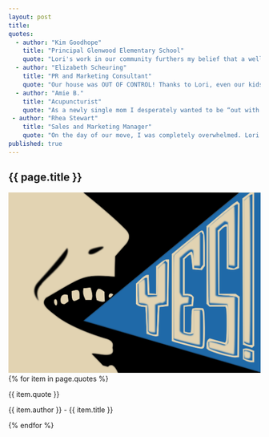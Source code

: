 ```yaml
---
layout: post
title:
quotes:
  - author: "Kim Goodhope"
    title: "Principal Glenwood Elementary School"
    quote: "Lori's work in our community furthers my belief that a well organized home is directly linked to kids doing well in class."
  - author: "Elizabeth Scheuring"
    title: "PR and Marketing Consultant"
    quote: "Our house was OUT OF CONTROL! Thanks to Lori, even our kids' rooms are tidy and easy to keep organized."
  - author: "Amie B."
    title: "Acupuncturist"
    quote: "As a newly single mom I desperately wanted to be “out with the old”. Thanks to Get It Together, a huge weight has been lifted and it’s “on with new” beginnings."
 - author: "Rhea Stewart"
    title: "Sales and Marketing Manager"
    quote: "On the day of our move, I was completely overwhelmed. Lori was able to navigate the entire "moving experience" calmly, efficently, and most important, effectively."
published: true
---
```


<section id="testamonials" class="testamonials content-section text-center">
  <div class="container-fluid">
    <div class="row">
      <div class="col-md-12">
          <h2>{{ page.title }}</h2>
      </div>
    </div>
      <div class="art row">
        <img src="../img/testamonials-yes.svg" class="img-responsive" alt="Responsive image">
        <span class="quotes">
        {% for item in page.quotes %}
          <p class="quote">{{ item.quote }}</p><p class="author">{{ item.author }} - {{ item.title }}</p>
        {% endfor %}
        </span>
      </div>
      <div class="row">
          <div class="col-sm-10 col-sm-offset-1 text-center">
              <a href="#about" class="btn btn-circle page-scroll">
                <i class="fa fa-angle-double-down animated"></i>
              </a>
          </div>
      </div>
  </div>
</section>
